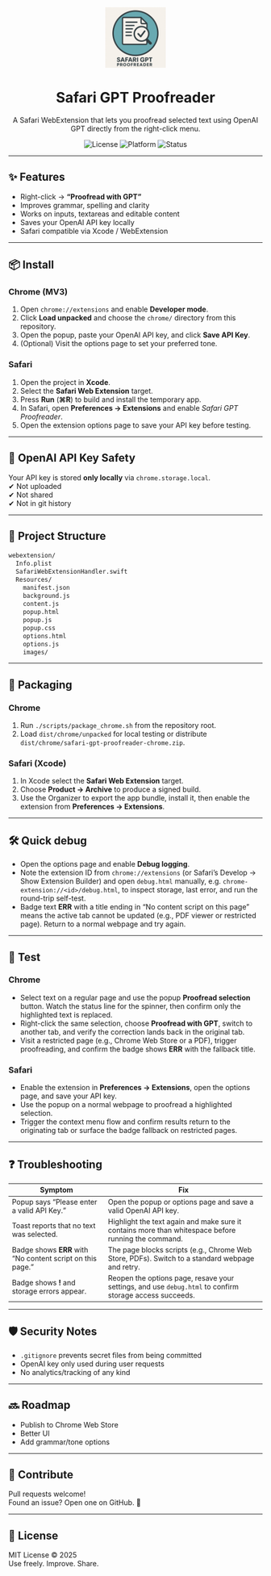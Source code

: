 <p align="center">
  <img src="webextension/Resources/images/logo.png" width="120" alt="Safari GPT Proofreader logo"/>
</p>

<h1 align="center">Safari GPT Proofreader</h1>

<p align="center">
  A Safari WebExtension that lets you proofread selected text using OpenAI GPT directly from the right-click menu.
</p>

<p align="center">
  <img alt="License" src="https://img.shields.io/badge/license-MIT-blue">
  <img alt="Platform" src="https://img.shields.io/badge/platform-Safari%20%7C%20Chrome%20%7C%20Edge-black">
  <img alt="Status" src="https://img.shields.io/badge/status-active-brightgreen">
</p>

---

## ✨ Features
- Right-click → **“Proofread with GPT”**
- Improves grammar, spelling and clarity
- Works on inputs, textareas and editable content
- Saves your OpenAI API key locally
- Safari compatible via Xcode / WebExtension

---

## 📦 Install
### Chrome (MV3)
1. Open `chrome://extensions` and enable **Developer mode**.
2. Click **Load unpacked** and choose the `chrome/` directory from this repository.
3. Open the popup, paste your OpenAI API key, and click **Save API Key**.
4. (Optional) Visit the options page to set your preferred tone.

### Safari
1. Open the project in **Xcode**.
2. Select the **Safari Web Extension** target.
3. Press **Run** (**⌘R**) to build and install the temporary app.
4. In Safari, open **Preferences → Extensions** and enable *Safari GPT Proofreader*.
5. Open the extension options page to save your API key before testing.

---

## 🔑 OpenAI API Key Safety
Your API key is stored **only locally** via `chrome.storage.local`.  
✔ Not uploaded  
✔ Not shared  
✔ Not in git history  

---

## 📂 Project Structure
```
webextension/
  Info.plist
  SafariWebExtensionHandler.swift
  Resources/
    manifest.json
    background.js
    content.js
    popup.html
    popup.js
    popup.css
    options.html
    options.js
    images/
```

---

## 🧳 Packaging
### Chrome
1. Run `./scripts/package_chrome.sh` from the repository root.
2. Load `dist/chrome/unpacked` for local testing or distribute `dist/chrome/safari-gpt-proofreader-chrome.zip`.

### Safari (Xcode)
1. In Xcode select the **Safari Web Extension** target.
2. Choose **Product → Archive** to produce a signed build.
3. Use the Organizer to export the app bundle, install it, then enable the extension from **Preferences → Extensions**.

---

## 🛠 Quick debug
- Open the options page and enable **Debug logging**.
- Note the extension ID from `chrome://extensions` (or Safari’s Develop → Show Extension Builder) and open `debug.html` manually, e.g. `chrome-extension://<id>/debug.html`, to inspect storage, last error, and run the round-trip self-test.
- Badge text **ERR** with a title ending in “No content script on this page” means the active tab cannot be updated (e.g., PDF viewer or restricted page). Return to a normal webpage and try again.

---

## 🧪 Test
### Chrome
- Select text on a regular page and use the popup **Proofread selection** button. Watch the status line for the spinner, then confirm only the highlighted text is replaced.
- Right-click the same selection, choose **Proofread with GPT**, switch to another tab, and verify the correction lands back in the original tab.
- Visit a restricted page (e.g., Chrome Web Store or a PDF), trigger proofreading, and confirm the badge shows **ERR** with the fallback title.

### Safari
- Enable the extension in **Preferences → Extensions**, open the options page, and save your API key.
- Use the popup on a normal webpage to proofread a highlighted selection.
- Trigger the context menu flow and confirm results return to the originating tab or surface the badge fallback on restricted pages.

---

## ❓ Troubleshooting
| Symptom | Fix |
| --- | --- |
| Popup says “Please enter a valid API Key.” | Open the popup or options page and save a valid OpenAI API key. |
| Toast reports that no text was selected. | Highlight the text again and make sure it contains more than whitespace before running the command. |
| Badge shows **ERR** with “No content script on this page.” | The page blocks scripts (e.g., Chrome Web Store, PDFs). Switch to a standard webpage and retry. |
| Badge shows **!** and storage errors appear. | Reopen the options page, resave your settings, and use `debug.html` to confirm storage access succeeds. |

---

## 🛡 Security Notes
- `.gitignore` prevents secret files from being committed
- OpenAI key only used during user requests
- No analytics/tracking of any kind

---

## 🔜 Roadmap
- Publish to Chrome Web Store
- Better UI
- Add grammar/tone options

---

## 🧩 Contribute
Pull requests welcome!  
Found an issue? Open one on GitHub. 🚀

---

## 📜 License
MIT License © 2025  
Use freely. Improve. Share.

